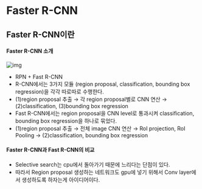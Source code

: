 # Faster R-CNN

## Faster R-CNN이란

#### Faster R-CNN 소개
![img](https://user-images.githubusercontent.com/40276516/79421875-b72bba00-7ff6-11ea-8421-890f59578a5a.png)

  - RPN + Fast R-CNN
  - R-CNN에서는 3가지 모듈 (region proposal, classification, bounding box regression)을 각각 따로따로 수행한다.
  - (1)region proposal 추출 → 각 region proposal별로 CNN 연산 → (2)classification, (3)bounding box regression
  - Fast R-CNN에서는 region proposal을 CNN level로 통과시켜 classification, bounding box regression을 하나로 묶었다.
  - (1)region proposal 추출 → 전체 image CNN 연산 → RoI projection, RoI Pooling → (2)classification, bounding box regression
  
#### Faster R-CNN과 Fast R-CNN의 비교
  - Selective search는 cpu에서 돌아가기 때문에 느리다는 단점이 있다.
  - 따라서 Region proposal 생성하는 네트워크도 gpu에 넣기 위해서 Conv layer에서 생성하도록 하자는게 아이디어이다.
  
